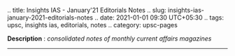 .. title: Insights IAS - January'21 Editorials Notes
.. slug: insights-ias-january-2021-editorials-notes
.. date: 2021-01-01 09:30 UTC+05:30
.. tags: upsc, insights ias, editorials, notes
.. category: upsc-pages

**Description** : *consolidated notes of monthly current affairs magazines*

***
<!-- TEASER_END -->